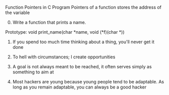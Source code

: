 Function Pointers in C Program
Pointers of a function stores the address of the variable

0. Write a function that prints a name.

Prototype: void print_name(char *name, void (*f)(char *))

 1. If you spend too much time thinking about a thing, you'll never get it done

2. To hell with circumstances; I create opportunities

3. A goal is not always meant to be reached, it often serves simply as something to aim at

4. Most hackers are young because young people tend to be adaptable. As long as you remain adaptable, you can always be a good hacker

